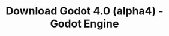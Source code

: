 ---
# Generated by /tools/generators/src/download_archive_generator !!! do not edit by hand !!!
title: 'Download Godot 4.0 (alpha4) - Godot Engine'
type: 'download/archive'
name: '4.0'
flavor: 'alpha4'
release_date: '2022-03-08T03:00:00-00:00'
release_notes: 'article/dev-snapshot-godot-4-0-alpha-4/'
primaryPlatforms:
  - 'android.apk'
  - 'linux.64'
  - 'macos.universal'
  - 'windows.64'
  - 'web'
  - 'templates'
links:
  android.apk:
    name: 'android.apk'
    title: 'Android'
    caption: 'Universal APK (ARM64 + ARMv7 + x86_64 + x86)'
    tags:
      - 'APK download'
      - 'ARM64/v7'
      - 'x86 (64 & 32 bit)'
    hosts:
      github_builds:
        regular: 'https://github.com/godotengine/godot-builds/releases/download/4.0-alpha4/Godot_v4.0-alpha4_android_editor.apk'
        mono: '#'
      github:
        regular: 'https://github.com/godotengine/godot/releases/download/4.0-alpha4/Godot_v4.0-alpha4_android_editor.apk'
        mono: '#'
  linux.64:
    name: 'linux.64'
    title: 'Linux'
    caption: 'Standard (x86_64)'
    tags:
      - '64 bit'
    hosts:
      github_builds:
        regular: 'https://github.com/godotengine/godot-builds/releases/download/4.0-alpha4/Godot_v4.0-alpha4_linux.x86_64.zip'
        mono: 'https://github.com/godotengine/godot-builds/releases/download/4.0-alpha4/Godot_v4.0-alpha4_mono_linux_x86_64.zip'
      github:
        regular: 'https://github.com/godotengine/godot/releases/download/4.0-alpha4/Godot_v4.0-alpha4_linux.x86_64.zip'
        mono: 'https://github.com/godotengine/godot/releases/download/4.0-alpha4/Godot_v4.0-alpha4_mono_linux_x86_64.zip'
  macos.universal:
    name: 'macos.universal'
    title: 'macOS'
    caption: 'Universal (x86_64 + Apple Silicon)'
    tags:
      - 'Intel/Apple Silicon'
      - '64 bit'
    hosts:
      github_builds:
        regular: 'https://github.com/godotengine/godot-builds/releases/download/4.0-alpha4/Godot_v4.0-alpha4_macos.universal.zip'
        mono: 'https://github.com/godotengine/godot-builds/releases/download/4.0-alpha4/Godot_v4.0-alpha4_mono_macos.universal.zip'
      github:
        regular: 'https://github.com/godotengine/godot/releases/download/4.0-alpha4/Godot_v4.0-alpha4_macos.universal.zip'
        mono: 'https://github.com/godotengine/godot/releases/download/4.0-alpha4/Godot_v4.0-alpha4_mono_macos.universal.zip'
  windows.64:
    name: 'windows.64'
    title: 'Windows'
    caption: 'Standard (x86_64)'
    tags:
      - '64 bit'
    hosts:
      github_builds:
        regular: 'https://github.com/godotengine/godot-builds/releases/download/4.0-alpha4/Godot_v4.0-alpha4_win64.exe.zip'
        mono: 'https://github.com/godotengine/godot-builds/releases/download/4.0-alpha4/Godot_v4.0-alpha4_mono_win64.zip'
      github:
        regular: 'https://github.com/godotengine/godot/releases/download/4.0-alpha4/Godot_v4.0-alpha4_win64.exe.zip'
        mono: 'https://github.com/godotengine/godot/releases/download/4.0-alpha4/Godot_v4.0-alpha4_mono_win64.zip'
  web:
    name: 'web'
    title: 'Web editor'
    caption: ''
    tags:
      - 'Self-hosted'
      - 'Cross-platform'
    hosts:
      github_builds:
        regular: 'https://github.com/godotengine/godot-builds/releases/download/4.0-alpha4/Godot_v4.0-alpha4_web_editor.zip'
        mono: '#'
      github:
        regular: 'https://github.com/godotengine/godot/releases/download/4.0-alpha4/Godot_v4.0-alpha4_web_editor.zip'
        mono: '#'
  linux.arm64:
    name: 'linux.arm64'
    title: 'Linux'
    caption: 'Standard (ARM64)'
    tags:
      - 'ARM64'
      - '64 bit'
    hosts:
      github_builds:
        regular: 'https://github.com/godotengine/godot-builds/releases/download/4.0-alpha4/Godot_v4.0-alpha4_linux.arm64.zip'
        mono: 'https://github.com/godotengine/godot-builds/releases/download/4.0-alpha4/Godot_v4.0-alpha4_mono_linux_arm64.zip'
      github:
        regular: 'https://github.com/godotengine/godot/releases/download/4.0-alpha4/Godot_v4.0-alpha4_linux.arm64.zip'
        mono: 'https://github.com/godotengine/godot/releases/download/4.0-alpha4/Godot_v4.0-alpha4_mono_linux_arm64.zip'
  linux.32:
    name: 'linux.32'
    title: 'Linux'
    caption: 'Standard (x86)'
    tags:
      - '32 bit'
    hosts:
      github_builds:
        regular: 'https://github.com/godotengine/godot-builds/releases/download/4.0-alpha4/Godot_v4.0-alpha4_linux.x86_32.zip'
        mono: 'https://github.com/godotengine/godot-builds/releases/download/4.0-alpha4/Godot_v4.0-alpha4_mono_linux_x86_32.zip'
      github:
        regular: 'https://github.com/godotengine/godot/releases/download/4.0-alpha4/Godot_v4.0-alpha4_linux.x86_32.zip'
        mono: 'https://github.com/godotengine/godot/releases/download/4.0-alpha4/Godot_v4.0-alpha4_mono_linux_x86_32.zip'
  linux.arm32:
    name: 'linux.arm32'
    title: 'Linux'
    caption: 'Standard (ARM32)'
    tags:
      - 'ARM32'
      - '32 bit'
    hosts:
      github_builds:
        regular: 'https://github.com/godotengine/godot-builds/releases/download/4.0-alpha4/Godot_v4.0-alpha4_linux.arm32.zip'
        mono: 'https://github.com/godotengine/godot-builds/releases/download/4.0-alpha4/Godot_v4.0-alpha4_mono_linux_arm32.zip'
      github:
        regular: 'https://github.com/godotengine/godot/releases/download/4.0-alpha4/Godot_v4.0-alpha4_linux.arm32.zip'
        mono: 'https://github.com/godotengine/godot/releases/download/4.0-alpha4/Godot_v4.0-alpha4_mono_linux_arm32.zip'
  windows.32:
    name: 'windows.32'
    title: 'Windows'
    caption: 'Standard (x86)'
    tags:
      - '32 bit'
    hosts:
      github_builds:
        regular: 'https://github.com/godotengine/godot-builds/releases/download/4.0-alpha4/Godot_v4.0-alpha4_win32.exe.zip'
        mono: 'https://github.com/godotengine/godot-builds/releases/download/4.0-alpha4/Godot_v4.0-alpha4_mono_win32.zip'
      github:
        regular: 'https://github.com/godotengine/godot/releases/download/4.0-alpha4/Godot_v4.0-alpha4_win32.exe.zip'
        mono: 'https://github.com/godotengine/godot/releases/download/4.0-alpha4/Godot_v4.0-alpha4_mono_win32.zip'
  aar_library:
    name: 'aar_library'
    title: 'AAR library'
    caption: ''
    tags:
      - 'Android plugins'
      - 'Java'
      - 'Kotlin'
    hosts:
      github_builds:
        regular: 'https://github.com/godotengine/godot-builds/releases/download/4.0-alpha4/godot-lib.4.0.alpha4.template_release.aar'
        mono: '#'
      github:
        regular: 'https://github.com/godotengine/godot/releases/download/4.0-alpha4/godot-lib.4.0.alpha4.template_release.aar'
        mono: '#'
  templates:
    name: 'templates'
    title: 'Export templates'
    caption: ''
    tags:
      - 'Used to export your games to all supported platforms'
    hosts:
      github_builds:
        regular: 'https://github.com/godotengine/godot-builds/releases/download/4.0-alpha4/Godot_v4.0-alpha4_export_templates.tpz'
        mono: 'https://github.com/godotengine/godot-builds/releases/download/4.0-alpha4/Godot_v4.0-alpha4_mono_export_templates.tpz'
      github:
        regular: 'https://github.com/godotengine/godot/releases/download/4.0-alpha4/Godot_v4.0-alpha4_export_templates.tpz'
        mono: 'https://github.com/godotengine/godot/releases/download/4.0-alpha4/Godot_v4.0-alpha4_mono_export_templates.tpz'
---